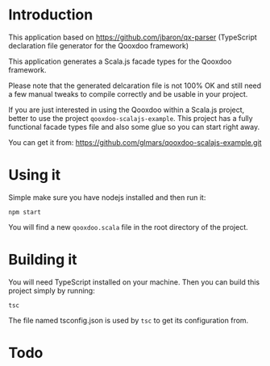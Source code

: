 Introduction
============
This application based on https://github.com/jbaron/qx-parser (TypeScript declaration file generator for the Qooxdoo framework)

This application generates a Scala.js facade types for the Qooxdoo framework.

Please note that the generated delcaration file is not 100% OK and still need a few manual tweaks to compile correctly and be 
usable in your project.

If you are just interested in using the Qooxdoo within a Scala.js project, better to use the project
`qooxdoo-scalajs-example`. This project has a fully functional facade types file and also some glue so you can start right away.

You can get it from: https://github.com/glmars/qooxdoo-scalajs-example.git

Using it
=========
Simple make sure you have nodejs installed and then run it:

```
npm start
```

You will find a new `qooxdoo.scala` file in the root directory of the project. 


Building it
============
You will need TypeScript installed on your machine. Then you can build this project simply by running:

```
tsc 
```

The file named tsconfig.json is used by `tsc` to get its configuration from.


Todo
==========
